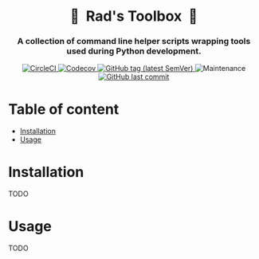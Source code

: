 <h1 align="center" style="border-bottom: none;">🧰&nbsp;&nbsp;Rad's Toolbox&nbsp;&nbsp;🧰</h1>
<h3 align="center">A collection of command line helper scripts wrapping tools used during Python development.</h3>

<p align="center">
    <a href="https://app.circleci.com/pipelines/github/radeklat/rads-toolbox?branch=main">
        <img alt="CircleCI" src="https://img.shields.io/circleci/build/github/radeklat/rads-toolbox">
    </a>
    <a href="https://app.codecov.io/gh/radeklat/rads-toolbox/">
        <img alt="Codecov" src="https://img.shields.io/codecov/c/github/radeklat/rads-toolbox">
    </a>
    <a href="https://github.com/radeklat/rads-toolbox/tags">
        <img alt="GitHub tag (latest SemVer)" src="https://img.shields.io/github/tag/radeklat/rads-toolbox">
    </a>
    <img alt="Maintenance" src="https://img.shields.io/maintenance/yes/2021">
    <a href="https://github.com/radeklat/rads-toolbox/commits/main">
        <img alt="GitHub last commit" src="https://img.shields.io/github/last-commit/radeklat/rads-toolbox">
    </a>
</p>

<!--
    How to generate TOC from PyCharm:
    https://github.com/vsch/idea-multimarkdown/wiki/Table-of-Contents-Extension
-->
[TOC levels=1,2 markdown formatted bullet hierarchy]: # "Table of content"

# Table of content
- [Installation](#installation)
- [Usage](#usage)

# Installation

TODO

# Usage

TODO

<!--

# Install completions

Based on [Click documentation](https://click.palletsprojects.com/en/8.0.x/shell-completion/?highlight=completions#enabling-completion) and Invoke implementation of dynamic completion:

```bash
# Invoke tab-completion script to be sourced with Bash shell.
# Known to work on Bash 3.x, untested on 4.x.

_complete_invoke() {
    local candidates

    # COMP_WORDS contains the entire command string up til now (including
    # program name).
    # We hand it to Invoke so it can figure out the current context: spit back
    # core options, task names, the current task's options, or some combo.
    candidates=`invoke --complete -- ${COMP_WORDS[*]}`

    # `compgen -W` takes list of valid options & a partial word & spits back
    # possible matches. Necessary for any partial word completions (vs
    # completions performed when no partial words are present).
    #
    # $2 is the current word or token being tabbed on, either empty string or a
    # partial word, and thus wants to be compgen'd to arrive at some subset of
    # our candidate list which actually matches.
    #
    # COMPREPLY is the list of valid completions handed back to `complete`.
    COMPREPLY=( $(compgen -W "${candidates}" -- $2) )
}


# Tell shell builtin to use the above for completing our invocations.
# * -F: use given function name to generate completions.
# * -o default: when function generates no results, use filenames.
# * positional args: program names to complete for.
complete -F _complete_invoke -o default invoke inv
```

Put into `~/.bashrc`:

```bash
_complete_rads_toolbox() {
    eval "$(_RADS_TOOLBOX_COMPLETE=bash_source rads-toolbox)";
}
complete -F _complete_rads_toolbox -o default invoke rads-toolbox
```

-->